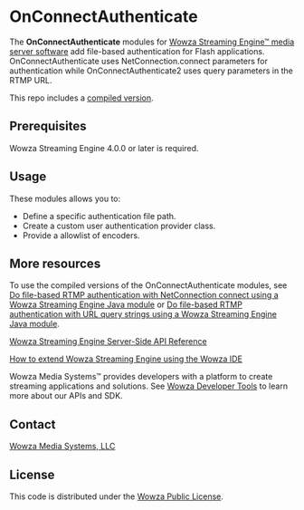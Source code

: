 # OnConnectAuthenticate
The **OnConnectAuthenticate** modules for [Wowza Streaming Engine™ media server software](https://www.wowza.com/products/streaming-engine) add file-based authentication for Flash applications. OnConnectAuthenticate uses NetConnection.connect parameters for authentication while OnConnectAuthenticate2 uses query parameters in the RTMP URL.

This repo includes a [compiled version](/lib/wse-plugin-onconnectauthenticate.jar).

## Prerequisites
Wowza Streaming Engine 4.0.0 or later is required.

## Usage
These modules allows you to:

* Define a specific authentication file path.
* Create a custom user authentication provider class.
* Provide a allowlist of encoders.

## More resources
To use the compiled versions of the OnConnectAuthenticate modules, see [Do file-based RTMP authentication with NetConnection connect using a Wowza Streaming Engine Java module](https://www.wowza.com/docs/how-to-do-file-based-rtmp-authentication-with-netconnection-connect-onconnectauthenticate) or [Do file-based RTMP authentication with URL query strings using a Wowza Streaming Engine Java module](https://www.wowza.com/docs/how-to-do-file-based-rtmp-authentication-with-url-query-strings-onconnectauthenticate2).

[Wowza Streaming Engine Server-Side API Reference](https://www.wowza.com/resources/serverapi/)

[How to extend Wowza Streaming Engine using the Wowza IDE](https://www.wowza.com/docs/how-to-extend-wowza-streaming-engine-using-the-wowza-ide)

Wowza Media Systems™ provides developers with a platform to create streaming applications and solutions. See [Wowza Developer Tools](https://www.wowza.com/developers) to learn more about our APIs and SDK.

## Contact
[Wowza Media Systems, LLC](https://www.wowza.com/contact)

## License
This code is distributed under the [Wowza Public License](/LICENSE.txt).
